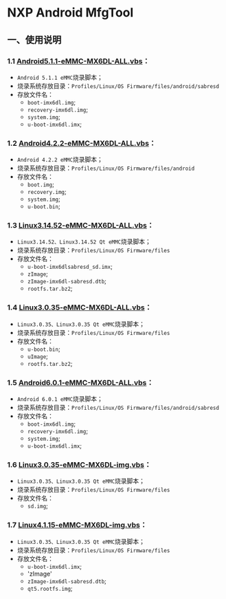 # NXP Android MfgTool  

## 一、使用说明

### 1.1 [Android5.1.1-eMMC-MX6DL-ALL.vbs](Android5.1.1-eMMC-MX6DL-ALL.vbs)：

* `Android 5.1.1 eMMC`烧录脚本；
* 烧录系统存放目录：`Profiles/Linux/OS Firmware/files/android/sabresd`
* 存放文件名：
  * `boot-imx6dl.img`;
  * `recovery-imx6dl.img`;
  * `system.img`;
  * `u-boot-imx6dl.imx`;

### 1.2 [Android4.2.2-eMMC-MX6DL-ALL.vbs](Android4.2.2-eMMC-MX6DL-ALL.vbs)：

* `Android 4.2.2 eMMC`烧录脚本；
* 烧录系统存放目录：`Profiles/Linux/OS Firmware/files/android`
* 存放文件名：
  * `boot.img`;
  * `recovery.img`;
  * `system.img`;
  * `u-boot.bin`;

### 1.3 [Linux3.14.52-eMMC-MX6DL-ALL.vbs](Linux3.14.52-eMMC-MX6DL-ALL.vbs)：

* `Linux3.14.52、Linux3.14.52 Qt eMMC`烧录脚本；
* 烧录系统存放目录：`Profiles/Linux/OS Firmware/files`
* 存放文件名：
  * `u-boot-imx6dlsabresd_sd.imx`;
  * `zImage`;
  * `zImage-imx6dl-sabresd.dtb`;
  * `rootfs.tar.bz2`;

### 1.4 [Linux3.0.35-eMMC-MX6DL-ALL.vbs](Linux3.0.35-eMMC-MX6DL-ALL.vbs)：

* `Linux3.0.35、Linux3.0.35 Qt eMMC`烧录脚本；
* 烧录系统存放目录：`Profiles/Linux/OS Firmware/files`
* 存放文件名：
  * `u-boot.bin`;
  * `uImage`;
  * `rootfs.tar.bz2`;

### 1.5 [Android6.0.1-eMMC-MX6DL-ALL.vbs](Android6.0.1-eMMC-MX6DL-ALL.vbs)：

* `Android 6.0.1 eMMC`烧录脚本；
* 烧录系统存放目录：`Profiles/Linux/OS Firmware/files/android/sabresd`
* 存放文件名：
  * `boot-imx6dl.img`;
  * `recovery-imx6dl.img`;
  * `system.img`;
  * `u-boot-imx6dl.imx`;

### 1.6 [Linux3.0.35-eMMC-MX6DL-img.vbs](Linux3.0.35-eMMC-MX6DL-img.vbs)：

* `Linux3.0.35、Linux3.0.35 Qt eMMC`烧录脚本；
* 烧录系统存放目录：`Profiles/Linux/OS Firmware/files`
* 存放文件名：
  * `sd.img`;

### 1.7 [Linux4.1.15-eMMC-MX6DL-img.vbs](Linux4.1.15-eMMC-MX6DL-img.vbs)：

* `Linux3.0.35、Linux3.0.35 Qt eMMC`烧录脚本；
* 烧录系统存放目录：`Profiles/Linux/OS Firmware/files`
* 存放文件名：
  * `u-boot-imx6dl.imx`;
  * 'zImage'
  * `zImage-imx6dl-sabresd.dtb`;
  * `qt5.rootfs.img`;
